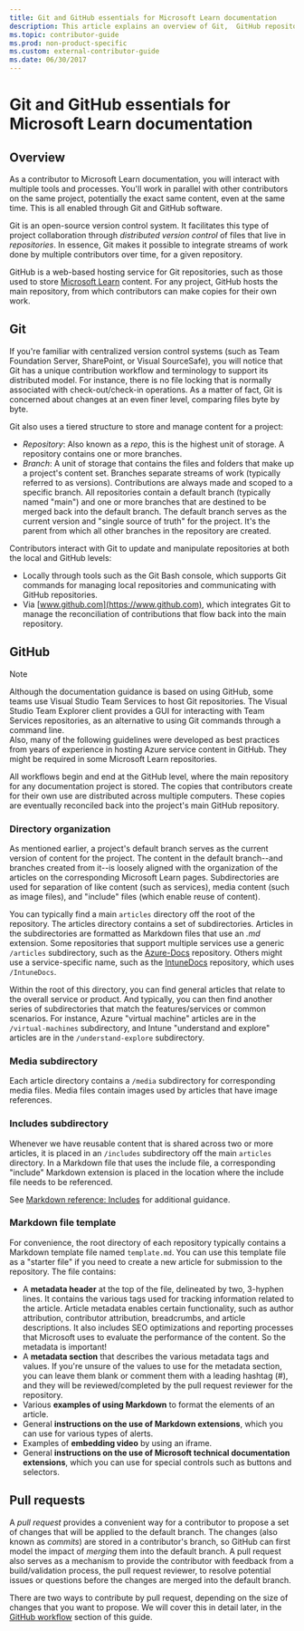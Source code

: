 ```yaml
---
title: Git and GitHub essentials for Microsoft Learn documentation
description: This article explains an overview of Git,  GitHub repository, and how content is organized, and naming conventions used for Microsoft technical documentation.
ms.topic: contributor-guide
ms.prod: non-product-specific
ms.custom: external-contributor-guide
ms.date: 06/30/2017
---
```


# Git and GitHub essentials for Microsoft Learn documentation

## Overview

As a contributor to Microsoft Learn documentation, you will interact with multiple tools and processes. You'll work in parallel with other contributors on the same project, potentially the exact same content, even at the same time. This is all enabled through Git and GitHub software.

Git is an open-source version control system. It facilitates this type of project collaboration through *distributed version control* of files that live in *repositories*. In essence, Git makes it possible to integrate streams of work done by multiple contributors over time, for a given repository.

GitHub is a web-based hosting service for Git repositories, such as those used to store [Microsoft Learn](/) content. For any project, GitHub hosts the main repository, from which contributors can make copies for their own work.

## Git

If you're familiar with centralized version control systems (such as Team Foundation Server, SharePoint, or Visual SourceSafe), you will notice that Git has a unique contribution workflow and terminology to support its distributed model. For instance, there is no file locking that is normally associated with check-out/check-in operations. As a matter of fact, Git is concerned about changes at an even finer level, comparing files byte by byte.

Git also uses a tiered structure to store and manage content for a project:

- *Repository*: Also known as a *repo*, this is the highest unit of storage. A repository contains one or more branches.
- *Branch*: A unit of storage that contains the files and  folders that make up a project's content set. Branches separate streams of work (typically referred to as versions). Contributions are always made and scoped to a specific branch. All repositories contain a default branch (typically named "main") and one or more branches that are destined to be merged back into the default branch. The default branch serves as the current version and "single source of truth" for the project. It's the parent from which all other branches in the repository are created.

Contributors interact with Git to update and manipulate repositories at both the local and GitHub levels:

- Locally through tools such as the Git Bash console, which supports Git commands for managing local repositories and communicating with GitHub repositories.
- Via [www.github.com](https://www.github.com), which integrates Git to manage the reconciliation of contributions that flow back into the main repository.

## GitHub

> [!NOTE]
> Although the documentation guidance is based on using GitHub, some teams use Visual Studio Team Services to host Git repositories. The Visual Studio Team Explorer client provides a GUI for interacting with Team Services repositories, as an alternative to using Git commands through a command line.
> </br>
> Also, many of the following guidelines were developed as best practices from years of experience in hosting Azure service content in GitHub. They might be required in some Microsoft Learn repositories.

All workflows begin and end at the GitHub level, where the main repository for any documentation project is stored. The copies that contributors create for their own use are distributed across multiple computers. These copies are eventually reconciled back into the project's main GitHub repository.

### Directory organization

As mentioned earlier, a project's default branch serves as the current version of content for the project. The content in the default branch--and branches created from it--is loosely aligned with the organization of the articles on the corresponding Microsoft Learn pages. Subdirectories are used for separation of like content (such as services), media content (such as image files), and "include" files (which enable reuse of content).

You can typically find a main `articles` directory off the root of the repository. The articles
directory contains a set of subdirectories. Articles in the subdirectories are formatted as
Markdown files that use an *.md* extension. Some repositories that support multiple services use a
generic `/articles` subdirectory, such as the [Azure-Docs](https://github.com/MicrosoftDocs/Azure-Docs) repository. Others might use a
service-specific name, such as the [IntuneDocs](https://github.com/MicrosoftDocs/IntuneDocs)
repository, which uses `/IntuneDocs`.

Within the root of this directory, you can find general articles that relate to the overall service or product. And typically, you can then find another series of subdirectories that match the features/services or common scenarios. For instance, Azure "virtual machine" articles are in the `/virtual-machines` subdirectory, and Intune "understand and explore" articles are in the `/understand-explore` subdirectory.

### Media subdirectory

Each article directory contains a `/media` subdirectory for corresponding media files. Media files contain images used by articles that have image references.

### Includes subdirectory

Whenever we have reusable content that is shared across two or more articles, it is placed in an `/includes` subdirectory off the main `articles` directory. In a Markdown file that uses the include file, a corresponding "include" Markdown extension is placed in the location where the include file needs to be referenced.

See [Markdown reference: Includes](markdown-reference.md#included-markdown-files) for additional guidance.

### Markdown file template

For convenience, the root directory of each repository typically contains a Markdown template file named `template.md`. You can use this template file as a "starter file" if you need to create a new article for submission to the repository. The file contains:

- A **metadata header** at the top of the file, delineated by two, 3-hyphen lines. It contains the various tags used for tracking information related to the article. Article metadata enables certain functionality, such as author attribution, contributor attribution, breadcrumbs, and article descriptions. It also includes SEO optimizations and reporting processes that Microsoft uses to evaluate the performance of the content. So the metadata is important!
- A **metadata section** that describes the various metadata tags and values. If you're unsure of the values to use for the metadata section, you can leave them blank or comment them with a leading hashtag (#), and they will be reviewed/completed by the pull request reviewer for the repository.
- Various **examples of using Markdown** to format the elements of an article.
- General **instructions on the use of Markdown extensions**, which you can use for various types of alerts.
- Examples of **embedding video** by using an iframe.
- General **instructions on the use of Microsoft technical documentation extensions**, which you can use for special controls such as buttons and selectors.

## Pull requests

A *pull request* provides a convenient way for a contributor to propose a set of changes that will be applied to the default branch. The changes (also known as *commits*) are stored in a contributor's branch, so GitHub can first model the impact of *merging* them into the default branch. A pull request also serves as a mechanism to provide the contributor with feedback from a build/validation process, the pull request reviewer, to resolve potential issues or questions before the changes are merged into the default branch.

There are two ways to contribute by pull request, depending on the size of changes that you want to propose. We will cover this in detail later, in the [GitHub workflow](how-to-write-workflows-major.md) section of this guide.

<!---- Reference links for landing pages, associated GitHub repositories, and related Forums matrix. ------------------>
<!---- PLEASE INSERT URLS IN ASCENDING SORT ORDER, AND REMOVE LOCALE SEGMENT FROM URLS (that is, en-us) FOR LOCALIZED FORUMS! -->
<!---- NOTE: these links are saved for future use in another/new article; no longer used above in this article --->

<!--
[Visual-Studio-Page]:(/visualstudio/index)
[Visual-Studio-Repo-Internal]:(https://github.com/Microsoft/vsdocs)
[Visual-Studio-Repo-External]:(https://github.com/Microsoft/visualstudio-docs)
[Visual-Studio-SO]: (https://stackoverflow.com/search?q=Visual+Studio+2017)
[Dotnet-Page]: /dotnet
[Dotnet-Core-Page]: /dotnet/articles/welcome
[Dotnet-Core-Repo]: https://github.com/dotnet/learn
[EM-ATA-Land]: /advanced-threat-analytics/
[EM-ATA-Repo]: https://github.com/Microsoft/ATADocs
[EM-AzureAD-Land]: /active-directory/
[EM-AzureAD-Repo]: https://github.com/Azure/azure-content/tree/master/articles/active-directory/
[EM-AzureRMS-Land]: /rights-management/
[EM-AzureRMS-Repo]: https://github.com/Microsoft/Azure-RMSDocs
[EM-Intune-Land]: /intune/
[EM-Intune-Repo]: https://github.com/microsoft/intuneDocs
[EM-Land-Page]: /enterprise-mobility/
[EM-Land-Repo]: https://github.com/Microsoft/EMDocs/
[EM-MFA-Land]: /multi-factor-authentication/
[EM-MFA-Repo]: https://github.com/Azure/azure-content/tree/master/articles/multi-factor-authentication
[EM-MIM-Land]: /microsoft-identity-manager/
[EM-MIM-Repo]: https://github.com/Microsoft/MIMDocs
[EM-RemoteApp-Land]: /remoteapp/
[EM-RemoteApp-Repo]: https://github.com/Azure/azure-content/tree/master/articles/remoteapp
[Forum-MSDN-ATA]: https://social.technet.microsoft.com/Forums/en-US/home?forum=mata
[Forum-MSDN-AzureAD]: https://social.msdn.microsoft.com/Forums/en-US/home?forum=WindowsAzureAD
[Forum-MSDN-AzureRMS]: https://social.technet.microsoft.com/Forums/en-US/home?forum=rmsapps%2Crmscloud&filter=alltypes&sort=lastpostdesc
[Forum-MSDN-EM]: https://social.technet.microsoft.com/Forums/en-US/home?sort=relevancedesc&brandIgnore=True&searchTerm=Enterprise+Mobility
[Forum-MSDN-Intune]: https://social.technet.microsoft.com/Forums/en-us/home?category=microsoftintune
[Forum-MSDN-Main]: https://social.msdn.microsoft.com/Forums/home
[Forum-MSDN-MFA]: https://social.msdn.microsoft.com/Forums/en-US/home?forum=windowsazureactiveauthentication
[Forum-MSDN-MIM]: https://social.technet.microsoft.com/Forums/en-US/home?category=identitymanagement
[Forum-MSDN-RemoteApp]: https://social.technet.microsoft.com/Forums/en-US/home?filter=alltypes&brandIgnore=True&sort=relevancedesc&searchTerm=Azure+Remote+or+RemoteApp
[Forum-SO-AzureAD]: https://stackoverflow.com/questions/tagged/azure-active-directory
[Forum-SO-AzureRMS]: https://stackoverflow.com/questions/tagged/rights-management
[Forum-SO-Dotnet]: https://stackoverflow.com/questions/tagged/.net
[Forum-SO-Dotnet-Core]: https://stackoverflow.com/questions/tagged/.net-core
[Forum-SO-Main]: https://stackoverflow.com/tags
[Forum-SO-Intune]: https://stackoverflow.com/questions/tagged/intune
[Forum-SO-MFA]: https://stackoverflow.com/search?q=%5Bazure%5D+multi-factor
[Forum-SO-MIM]: https://stackoverflow.com/search?q=Microsoft+Identity+Manager
[Forum-SO-RemoteApp]: https://stackoverflow.com/questions/tagged/remoteapp
[Forum-TechNet-Main]: https://social.technet.microsoft.com/Forums/home
[Forum-Yammer-AzureRMS]: https://www.yammer.com/AskIPTeam
[Forum-Yammer-Main]: https://www.yammer.com/
-->
